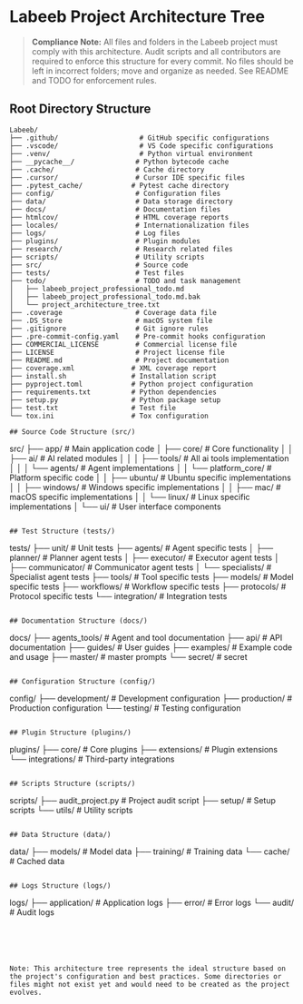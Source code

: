 # Labeeb Project Architecture Tree

> **Compliance Note:**
> All files and folders in the Labeeb project must comply with this architecture. Audit scripts and all contributors are required to enforce this structure for every commit. No files should be left in incorrect folders; move and organize as needed. See README and TODO for enforcement rules.

## Root Directory Structure

```
Labeeb/
├── .github/                    # GitHub specific configurations
├── .vscode/                    # VS Code specific configurations
├── .venv/                      # Python virtual environment
├── __pycache__/               # Python bytecode cache
├── .cache/                    # Cache directory
├── .cursor/                   # Cursor IDE specific files
├── .pytest_cache/            # Pytest cache directory
├── config/                    # Configuration files
├── data/                      # Data storage directory
├── docs/                      # Documentation files
├── htmlcov/                   # HTML coverage reports
├── locales/                   # Internationalization files
├── logs/                      # Log files
├── plugins/                   # Plugin modules
├── research/                  # Research related files
├── scripts/                   # Utility scripts
├── src/                       # Source code
├── tests/                     # Test files
├── todo/                      # TODO and task management
│   ├── labeeb_project_professional_todo.md
│   ├── labeeb_project_professional_todo.md.bak
│   └── project_architecture_tree.txt
├── .coverage                  # Coverage data file
├── .DS_Store                  # macOS system file
├── .gitignore                 # Git ignore rules
├── .pre-commit-config.yaml    # Pre-commit hooks configuration
├── COMMERCIAL_LICENSE         # Commercial license file
├── LICENSE                    # Project license file
├── README.md                  # Project documentation
├── coverage.xml              # XML coverage report
├── install.sh                # Installation script
├── pyproject.toml            # Python project configuration
├── requirements.txt          # Python dependencies
├── setup.py                  # Python package setup
├── test.txt                  # Test file
└── tox.ini                   # Tox configuration

## Source Code Structure (src/)
```

src/
├── app/                      # Main application code
│   ├── core/                 # Core functionality
│   │   ├── ai/              # AI related modules
│   │   │   ├── tools/         # All ai tools implementation
│   │   │   └── agents/      # Agent implementations
│   │   └── platform_core/   # Platform specific code
│   │       ├── ubuntu/      # Ubuntu specific implementations
│   │       ├── windows/     # Windows specific implementations
│   │       ├── mac/         # macOS specific implementations
│   │       └── linux/       # Linux specific implementations
│   └── ui/                  # User interface components

```

## Test Structure (tests/)
```

tests/
├── unit/                     # Unit tests
├── agents/                   # Agent specific tests
│   ├── planner/             # Planner agent tests
│   ├── executor/            # Executor agent tests
│   ├── communicator/        # Communicator agent tests
│   └── specialists/         # Specialist agent tests
├── tools/                    # Tool specific tests
├── models/                   # Model specific tests
├── workflows/               # Workflow specific tests
├── protocols/               # Protocol specific tests
└── integration/             # Integration tests

```

## Documentation Structure (docs/)
```

docs/
├── agents_tools/            # Agent and tool documentation
├── api/                     # API documentation
├── guides/                  # User guides
├── examples/                # Example code and usage
├── master/                  # master prompts
└── secret/                  # secret

```

## Configuration Structure (config/)
```

config/
├── development/            # Development configuration
├── production/             # Production configuration
└── testing/                # Testing configuration

```

## Plugin Structure (plugins/)
```

plugins/
├── core/                  # Core plugins
├── extensions/            # Plugin extensions
└── integrations/          # Third-party integrations

```

## Scripts Structure (scripts/)
```

scripts/
├── audit_project.py       # Project audit script
├── setup/                 # Setup scripts
└── utils/                 # Utility scripts

```

## Data Structure (data/)
```

data/
├── models/               # Model data
├── training/            # Training data
└── cache/              # Cached data

```

## Logs Structure (logs/)
```

logs/
├── application/         # Application logs
├── error/              # Error logs
└── audit/              # Audit logs

```





Note: This architecture tree represents the ideal structure based on the project's configuration and best practices. Some directories or files might not exist yet and would need to be created as the project evolves. 
```
